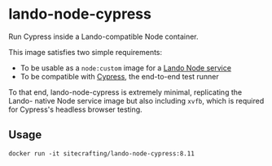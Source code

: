 # lando-node-cypress

Run Cypress inside a Lando-compatible Node container.

This image satisfies two simple requirements:

* To be usable as a `node:custom` image for a [Lando Node service](https://docs.devwithlando.io/services/node.html)
* To be compatible with [Cypress](https://cypress.io), the end-to-end test runner

To that end, lando-node-cypress is extremely minimal, replicating the Lando-
native Node service image but also including `xvfb`, which is required for
Cypress's headless browser testing.

## Usage

```
docker run -it sitecrafting/lando-node-cypress:8.11
```
